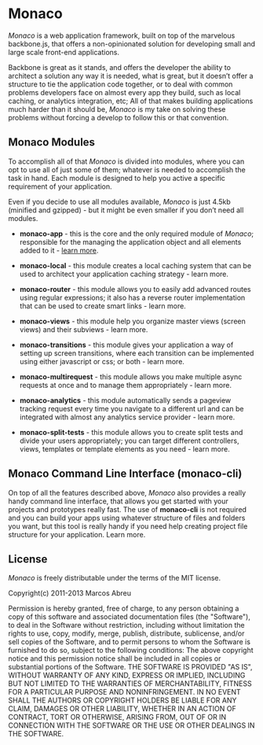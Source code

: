 Monaco
====

*Monaco* is a web application framework, built on top of the marvelous backbone.js, that offers a non-opinionated solution for developing small and large scale front-end applications.

Backbone is great as it stands, and offers the developer the ability to architect a solution any way it is needed, what is great, but it doesn’t offer a structure to tie the application code together, or to deal with common problems developers face on almost every app they build, such as local caching, or analytics integration, etc; All of that makes building applications much harder than it should be, *Monaco* is my take on solving these problems without forcing a develop to follow this or that convention.

Monaco Modules
----

To accomplish all of that *Monaco* is divided into modules, where you can opt to use all of just some of them; whatever is needed to accomplish the task in hand. Each module is designed to help you active a specific requirement of your application.

Even if you decide to use all modules available, *Monaco* is just 4.5kb (minified and gzipped) - but it might be even smaller if you don’t need all modules.

- **monaco-app** - this is the core and the only required module of *Monaco*; responsible for the managing the application object and all elements added to it - [learn more](docs/monaco-app.md).

- **monaco-local** - this module creates a local caching system that can be used to architect your application caching strategy - learn more.

- **monaco-router** - this module allows you to easily add advanced routes using regular expressions; it also has a reverse router implementation that can be used to create smart links - learn more.

- **monaco-views** - this module help you organize master views (screen views) and their subviews - learn more.

- **monaco-transitions** - this module gives your application a way of setting up screen transitions, where each transition can be implemented using either javascript or css; or both - learn more.

- **monaco-multirequest** - this module allows you make multiple async requests at once and to manage them appropriately - learn more.

- **monaco-analytics** - this module automatically sends a pageview tracking request every time you navigate to a different url and can be integrated with almost any analytics service provider - learn more.

- **monaco-split-tests** - this module allows you to create split tests and divide your users appropriately; you can target different controllers, views, templates or template elements as you need - learn more.


Monaco Command Line Interface (monaco-cli)
----

On top of all the features described above, *Monaco* also provides a really handy command line interface, that allows you get started with your projects and prototypes really fast. The use of **monaco-cli** is not required and you can build your apps using whatever structure of files and folders you want, but this tool is really handy if you need help creating project file structure for your application. Learn more.


License
----

*Monaco* is freely distributable under the terms of the MIT license.

Copyright(c) 2011-2013 Marcos Abreu

Permission is hereby granted, free of charge, to any person obtaining a copy of this software and associated documentation files (the "Software"), to deal in the Software without restriction, including without limitation the rights to use, copy, modify, merge, publish, distribute, sublicense, and/or sell copies of the Software, and to permit persons to whom the Software is furnished to do so, subject to the following conditions:
The above copyright notice and this permission notice shall be included in all copies or substantial portions of the Software.
THE SOFTWARE IS PROVIDED "AS IS", WITHOUT WARRANTY OF ANY KIND, EXPRESS OR IMPLIED, INCLUDING BUT NOT LIMITED TO THE WARRANTIES OF MERCHANTABILITY, FITNESS FOR A PARTICULAR PURPOSE AND NONINFRINGEMENT. IN NO EVENT SHALL THE AUTHORS OR COPYRIGHT HOLDERS BE LIABLE FOR ANY CLAIM, DAMAGES OR OTHER LIABILITY, WHETHER IN AN ACTION OF CONTRACT, TORT OR OTHERWISE, ARISING FROM, OUT OF OR IN CONNECTION WITH THE SOFTWARE OR THE USE OR OTHER DEALINGS IN THE SOFTWARE.
